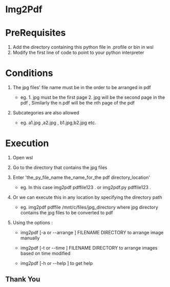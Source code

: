 # Img2Pdf

# PreRequisites

1. Add the directory containing this python file in .profile or bin in wsl
2. Modify the first line of code to point to your python interpreter

# Conditions

1. The jpg files' file name must be in the order to be arranged in pdf 
    
    * eg. 1. jpg must be the first page 
          2. jpg will be the second page in the pdf , Similarly the n.pdf will be the nth page of the pdf

2. Subcategories are also allowed 
    
    * eg. a1.jpg ,a2.jpg , b1.jpg,b2.jpg etc.
 
# Execution 

1. Open wsl 
2. Go to the directory that contains the jpg files 
3. Enter 'the_py_file_name the_name_for_the pdf directory_location'
    
    * eg. In this case img2pdf pdffile123 .  or  img2pdf.py pdffile123 .
4. Or we can execute this in any location by specifying the directory path 
    
    * eg. img2pdf pdffile /mnt/c/files/jpg_directory  where jpg directory contains the jpg files to be converted to pdf

5. Using the options :

    * img2pdf [-a or --arrange ] FILENAME DIRECTORY to  arrange image manually 
    
    * img2pdf [-t or --time ] FILENAME DIRECTORY to  arrange images based on  time modified 

    * img2pdf [-h or --help ] to get help

## Thank You

